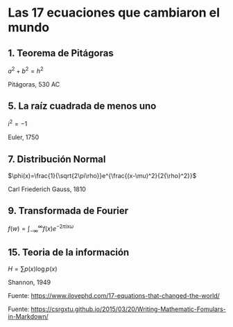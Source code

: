 # Las 17 ecuaciones que cambiaron el mundo

## 1. Teorema de Pitágoras

$a^2+b^2=h^2$

Pitágoras, 530 AC

## 5. La raíz cuadrada de menos uno

$i^2=-1$

Euler, 1750

## 7. Distribución Normal

$\phi(x)=\frac{1}{\sqrt{2\pi\rho}}e^{\frac{(x-\mu)^2}{2{\rho}^2}}$

Carl Friederich Gauss, 1810

## 9. Transformada de Fourier

$f(w)=\displaystyle \int_{-\infty}^{\infty} {f(x)e^{-2{\pi}ix\omega}}$

## 15. Teoria de la información

$H=\displaystyle \sum{p(x)\log{p(x)}}$

Shannon, 1949


Fuente: https://www.ilovephd.com/17-equations-that-changed-the-world/

Fuente: https://csrgxtu.github.io/2015/03/20/Writing-Mathematic-Fomulars-in-Markdown/


